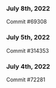 ### July 8th, 2022

Commit #69308

### July 5th, 2022

Commit #314353


### July 4th, 2022

Commit #72281
